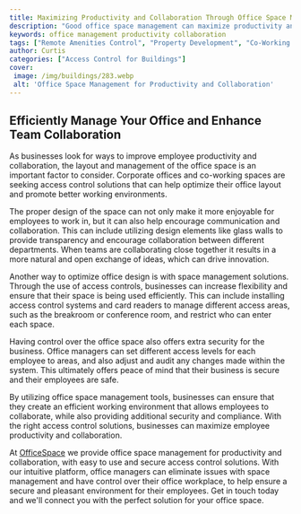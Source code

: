 ```yaml
---
title: Maximizing Productivity and Collaboration Through Office Space Management
description: "Good office space management can maximize productivity and collaboration within a team Learn how with effective principles and planners to stay organized and work smarter"
keywords: office management productivity collaboration
tags: ["Remote Amenities Control", "Property Development", "Co-Working Space", "Office", "Building", "Tech"]
author: Curtis
categories: ["Access Control for Buildings"]
cover: 
 image: /img/buildings/283.webp
 alt: 'Office Space Management for Productivity and Collaboration'
---
```

## Efficiently Manage Your Office and Enhance Team Collaboration
As businesses look for ways to improve employee productivity and collaboration, the layout and management of the office space is an important factor to consider. Corporate offices and co-working spaces are seeking access control solutions that can help optimize their office layout and promote better working environments. 

The proper design of the space can not only make it more enjoyable for employees to work in, but it can also help encourage communication and collaboration. This can include utilizing design elements like glass walls to provide transparency and encourage collaboration between different departments. When teams are collaborating close together it results in a more natural and open exchange of ideas, which can drive innovation. 

Another way to optimize office design is with space management solutions. Through the use of access controls, businesses can increase flexibility and ensure that their space is being used efficiently. This can include installing access control systems and card readers to manage different access areas, such as the breakroom or conference room, and restrict who can enter each space. 

Having control over the office space also offers extra security for the business. Office managers can set different access levels for each employee to areas, and also adjust and audit any changes made within the system. This ultimately offers peace of mind that their business is secure and their employees are safe. 

By utilizing office space management tools, businesses can ensure that they create an efficient working environment that allows employees to collaborate, while also providing additional security and compliance. With the right access control solutions, businesses can maximize employee productivity and collaboration.

At [OfficeSpace](/office) we provide office space management for productivity and collaboration, with easy to use and secure access control solutions. With our intuitive platform, office managers can eliminate issues with space management and have control over their office workplace, to help ensure a secure and pleasant environment for their employees. Get in touch today and we'll connect you with the perfect solution for your office space.

